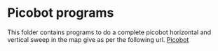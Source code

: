 # Picobot programs

This folder contains programs to do a complete picobot horizontal and vertical sweep in the map give as per the following url. [Picobot](https://www.cs.hmc.edu/picobot/)
